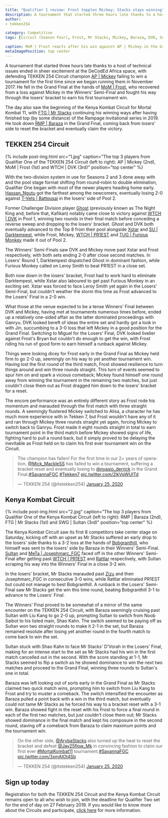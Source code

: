 ```yaml
---
title: "Qualifier 1 review: Frost topples Mickey; Stacks stays winning"
description: A tournament that started three hours late thanks to a host of technical issues ended in sheer excitement at the DeCodEd Africa space, with defending TEKKEN 254 Circuit champion AP | Mickey failing to win a tournament for the first time since we began running them in November 2017.
author:
- tekken254

category: Competitive
tags: [Circuit (Season Four), Frost, Mr Stacks, Mickey, Baraza, DVK, Sultan]

caption: MoM | Frost reacts after his win against AP | Mickey in the Grand Final of Qualifier One on 25 January 2020
metaImagePosition: top center
---
```

<p>A tournament that started three hours late thanks to a host of technical issues ended in sheer excitement at the DeCodEd Africa space, with defending TEKKEN 254 Circuit champion <a href="/circuit/tekken/profile.html?id=2907096" target="_blank">AP | Mickey</a> failing to win a tournament for the first time since we began running them in November 2017. He fell in the Grand Final at the hands of <a href="/circuit/tekken/profile.html?id=4644523" target="_blank">MoM | Frost</a>, who recovered from a loss against Mickey in the Winners' Semi-Final and fought his way through the losers' bracket to earn his first tournament win.</p>

<p>The day also saw the beginning of the Kenya Kombat Circuit for Mortal Kombat 11, with <a href="/circuit/mk/profile.html?id=1717441" target="_blank">FTG | Mr Stacks</a> continuing his winning ways after having finished top (by some distance) of the Rampage Invitational series in 2019. He took down <a href="/circuit/mk/profile.html?id=3502487" target="_blank">RMP | Baraza</a> in the Grand Final, coming back from losers' side to reset the bracket and eventually claim the victory.</p>

<section>
    <h2 class="site-red uppercase">TEKKEN 254 Circuit</h2>
    {% include post-img.html src="1.jpg" caption="The top 3 players from Qualifier One of the TEKKEN 254 Circuit (left to right): AP | Mickey (2nd), MoM | Frost (1st) and WTCH | DVK (3rd)" position="top center" %}
    <p>With the two-division system in use for Seasons 2 and 3 done away with and the pool stage format shifting from round-robin to double elimination, Qualifier One began with most of the newer players heading home early. <a href="/circuit/tekken/profile.html?id=8857682" target="_blank">Hassan_Ngutu</a> got the farthest among the newcomers, eventually losing 2-0 against <a href="/circuit/tekken/profile.html?id=0145831" target="_blank">T-Vets | Battousai</a> in the losers' side of Pool 2.</p>
    <p>Former Challenger Division player <a href="/circuit/tekken/profile.html?id=9712294" target="_blank">Ghost</a> (previously known as The Night King and, before that, Kafikan) notably came close to victory against <a href="/circuit/tekken/profile.html?id=4092983" target="_blank">WTCH | DVK</a> in Pool 1, winning two rounds in their final match before conceding a reverse sweep and dropping to the losers' bracket. Ghost and DVK both eventually advanced to the Top 8 from their pool alongside <a href="/circuit/tekken/profile.html?id=4183920" target="_blank">Xstar</a> and <a href="/circuit/tekken/profile.html?id=0749083" target="_blank">SU | Darktempest</a>, while Frost, Mickey, <a href="/circuit/tekken/profile.html?id=8665351" target="_blank">WTCH | PR1EST</a> and <a href="/circuit/tekken/profile.html?id=3798058" target="_blank">TUG | Furious Monkey</a> made it out of Pool 2.</p>
    <p>The Winners' Semi-Finals saw DVK and Mickey move past Xstar and Frost respectively, with both sets ending 2-0 after close second matches. In Losers' Round 1, Darktempest dispatched Ghost in dominant fashion, while Furious Monkey called on Leroy Smith to beat PR1EST in a close set.</p>
    <p>Both now down in the losers' bracket, Frost had to work hard to eliminate Darktempest, while Xstar also laboured to get past Furious Monkey in an exciting set. Xstar was forced to face Leroy Smith yet again in the Losers' Semi-Final, but couldn't weather the storm this time as Frost advanced to the Losers' Final in a 2-0 win.</p>
    <p>What those at the venue expected to be a tense Winners' Final between DVK and Mickey, having met at tournaments numerous times before, ended up a relatively one-sided affair as the latter dominated proceedings with Ganryu. DVK looked bereft of ideas the entire set and hardly got a look in with Jin, succumbing to a 3-0 loss that left Mickey in a good position for the Grand Final. Switching to Miguel for the Losers' Final, DVK looked livelier against Frost's Bryan but couldn't do enough to get the win, with Frost riding his run of good form to earn himself a runback against Mickey.</p>
    <p>Things were looking dicey for Frost early in the Grand Final as Mickey held firm to go 2-0 up, seemingly on his way to yet another tournament win. Having lost the first round of the third match, Frost showed resilience to turn things around and win three rounds straight. This turn of events seemed to spur him on and spark a vicious comeback; Mickey found himself one round away from winning the tournament in the remaining two matches, but just couldn't close them out as Frost dragged him down to the losers' bracket for a reset.</p>
    <p>The encore performance was an entirely different story as Frost rode his momentum and marauded through the first match with three straight rounds. A seemingly flustered Mickey switched to Alisa, a character he has much more experience with in Tekken 7, but Frost wouldn't have any of it and ran through Mickey three rounds straight yet again, forcing Mickey to switch back to Ganryu. Frost made it eight rounds straight in total to earn tournament point in the third match before Mickey showed signs of life, fighting hard to pull a round back, but it simply proved to be delaying the inevitable as Frost held on to claim his first ever tournament win on the Circuit.</p>
    <div class="d-flex justify-content-center">
        <blockquote class="twitter-tweet"><p lang="en" dir="ltr">The champion has fallen! For the first time in our 2+ years of operation, <a href="https://twitter.com/Mick_MackleSS?ref_src=twsrc%5Etfw">@Mick_MackleSS</a> has failed to win a tournament, suffering a bracket reset and eventually losing to <a href="https://twitter.com/nyasio_derrick?ref_src=twsrc%5Etfw">@nyasio_derrick</a> in the Grand Final.<a href="https://twitter.com/hashtag/SavannaFGC?src=hash&amp;ref_src=twsrc%5Etfw">#SavannaFGC</a> <a href="https://twitter.com/hashtag/Tekken7?src=hash&amp;ref_src=twsrc%5Etfw">#Tekken7</a> <a href="https://t.co/2lkVqWUITd">pic.twitter.com/2lkVqWUITd</a></p>&mdash; TEKKEN 254 (@itstekken254) <a href="https://twitter.com/itstekken254/status/1221159058373251072?ref_src=twsrc%5Etfw">January 25, 2020</a></blockquote> <script async src="https://platform.twitter.com/widgets.js" charset="utf-8"></script>
    </div>
</section>

<section>
    <h2 class="site-red uppercase">Kenya Kombat Circuit</h2>
    {% include post-img.html src="2.jpg" caption="The top 3 players from Qualifier One of the Kenya Kombat Circuit (left to right): RMP | Baraza (2nd), FTG | Mr Stacks (1st) and SWG | Sultan (3rd)" position="top center" %}
    <p>The Kenya Kombat Circuit saw its first 8 competitors take center stage on Saturday, kicking off with an upset as Mr Stacks suffered an early drop to the losers' side thanks to a 3-2 loss at the hands of <a href="/circuit/mk/profile.html?id=1974481" target="_blank">Bobgranthill</a>, who himself was sent to the losers' side by Baraza in their Winners' Semi-Final. <a href="/circuit/mk/profile.html?id=0620095" target="_blank">Sultan</a> and <a href="/circuit/mk/profile.html?id=5835538" target="_blank">MeTa | Josephmarc_FGC</a> faced off in the other Winners' Semi-Final after getting past <a href="/circuit/mk/profile.html?id=8665351" target="_blank">WTCH | PR1EST</a> and <a href="/circuit/mk/profile.html?id=8773191" target="_blank">Rattlar</a> respectively, with Sultan scraping his way into the Winners' Final in a close 3-2 win.</p>
    <p>In the losers' bracket, Mr Stacks marauded past <a href="/circuit/mk/profile.html?id=2924992" target="_blank">Zizu</a> and then Josephmarc_FGC in consecutive 3-0 wins, while Rattlar eliminated PR1EST but could not manage to best Bobgranthill.  A runback in the Losers' Semi-Final saw Mr Stacks get the win this time round, beating Bobgranthill 3-1 to advance to the Losers' Final.</p>
    <p>The Winners' Final proved to be somewhat of a mirror of the same encounter on the TEKKEN 254 Circuit, with Baraza seemingly cruising past Sultan with Liu Kang to go 2-0 up, prompting Sultan to switch from Noob Saibot to his listed main, Shao Kahn. The switch seemed to be paying off as Sultan won two straight rounds to make it 2-1 in the set, but Baraza remained resolute after losing yet another round in the fourth match to come back to win the set.</p>
    <p>Sultan stuck with Shao Kahn to face Mr Stacks' D'Vorah in the Losers' Final, making for an intense start to the set as Mr Stacks had his win in the first match cancelled out in the second. With the score standing at 1-1, Mr Stacks seemed to flip a switch as he showed dominance to win the next two matches and proceed to the Grand Final, winning three rounds to Sultan's one in total.</p>
    <p>Baraza was left looking out of sorts early in the Grand Final as Mr Stacks claimed two quick match wins, prompting him to switch from Liu Kang to Frost and try to muster a comeback. The switch intensified the encounter as Baraza pulled a point back with a win in the third match, but eventually could not tame Mr Stacks as he forced his way to a bracket reset with a 3-1 win. Baraza showed fight in the reset with his Frost to force a final round in each of the first two matches, but just couldn't close them out; Mr Stacks showed dominance in the final match and kept his composure in the second round, staving off a comeback from Baraza to claim maximum points and the tournament win.</p>
    <div class="d-flex justify-content-center">
        <blockquote class="twitter-tweet" data-conversation="none"><p lang="en" dir="ltr">On the other side, <a href="https://twitter.com/ArybaStacks?ref_src=twsrc%5Etfw">@ArybaStacks</a> also turned up the heat to reset the bracket and defeat <a href="https://twitter.com/Jay25flow_Mk?ref_src=twsrc%5Etfw">@Jay25flow_Mk</a> in convincing fashion to claim our first ever <a href="https://twitter.com/hashtag/MortalKombat11?src=hash&amp;ref_src=twsrc%5Etfw">#MortalKombat11</a> tournament.<a href="https://twitter.com/hashtag/SavannaFGC?src=hash&amp;ref_src=twsrc%5Etfw">#SavannaFGC</a> <a href="https://t.co/3xmAlOt4Sb">pic.twitter.com/3xmAlOt4Sb</a></p>&mdash; TEKKEN 254 (@itstekken254) <a href="https://twitter.com/itstekken254/status/1221163053833707522?ref_src=twsrc%5Etfw">January 25, 2020</a></blockquote> <script async src="https://platform.twitter.com/widgets.js" charset="utf-8"></script>
    </div>
</section>

<aside>
    <h2 class="site-red uppercase">Sign up today</h2>
    <p>Registration for both the TEKKEN 254 Circuit and the Kenya Kombat Circuit remains open to all who wish to join, with the deadline for Qualifier Two set for the end of day on 27 February 2019. If you would like to know more about the Circuits and participate, <a href="/circuit/register.html" target="_blank">click here</a> for more information.</p>
</aside>